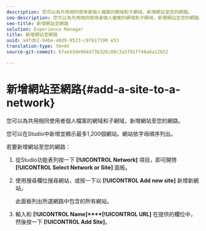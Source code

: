 ```yaml
---
description: 您可以為共用相同使用者個人檔案的網域和子網域，新增網站至您的網路。
seo-description: 您可以為共用相同使用者個人檔案的網域和子網域，新增網站至您的網路。
seo-title: 新增網站至網路
solution: Experience Manager
title: 新增網站至網路
uuid: a4fdb2-94be-48d9-9523-c97617190 e53
translation-type: tm+mt
source-git-commit: 67aeb3de964473b326c88c3a3f81ff48a6a12652

---
```



# 新增網站至網路{#add-a-site-to-a-network}

您可以為共用相同使用者個人檔案的網域和子網域，新增網站至您的網路。

您可以在Studio中新增並顯示最多1,200個網站。網站依字母順序列出。

若要新增網站至您的網路：

1. 從Studio功能表列按一下 **[!UICONTROL Network]** 項目，即可開啓 **[!UICONTROL Select Network or Site]** 面板。
1. 使用搜尋欄位搜尋網站，或按一下以 **[!UICONTROL Add new site]** 新增新網站。

   此面板列出所選網路中包含的所有網站。

1. 輸入和 **[!UICONTROL Name]****[!UICONTROL URL]** 在提供的欄位中，然後按一下 **[!UICONTROL Add Site]**。
